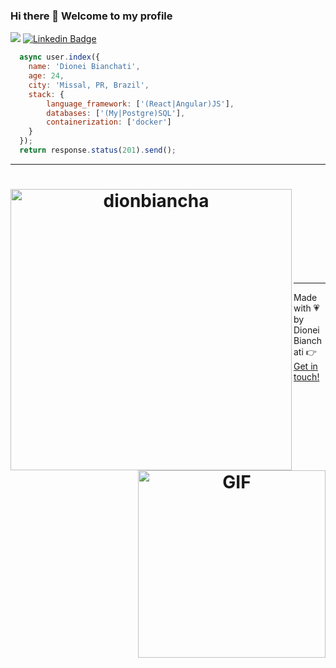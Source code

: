 ### Hi there 👋 Welcome to my profile

![](https://visitor-badge.glitch.me/badge?page_id=dionbiancha.dionbiancha)
[![Linkedin Badge](https://img.shields.io/badge/-LinkedIn-blue?style=flat-square&logo=Linkedin&logoColor=white&link=https://www.linkedin.com/in/dionbiancha/)](https://www.linkedin.com/in/dionbiancha/)

```javascript
  async user.index({
    name: 'Dionei Bianchati',
    age: 24,
    city: 'Missal, PR, Brazil',
    stack: {
        language_framework: ['(React|Angular)JS'],
        databases: ['(My|Postgre)SQL'],
        containerization: ['docker']
    }
  });
  return response.status(201).send();
```

<hr>
<h1 align="center">
  <img alt="dionbiancha" src="https://github-readme-stats.codestackr.vercel.app/api?username=dionbiancha&show_icons=true&hide_border=true&theme=dark" width="450px" align="left"/>
  <img align="right" alt="GIF" src="https://media.giphy.com/media/13HgwGsXF0aiGY/giphy.gif" width="300px" />
</h1>

<br>
<br>
<br>
<br>
<br>
<br>
<br>
<br>
<hr>

Made with :heartpulse: by Dionei Bianchati :point_right: [Get in touch!](http://wa.me/5545988269789)




